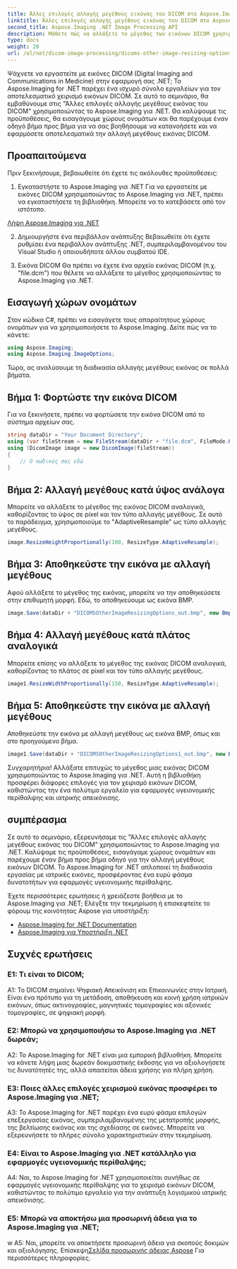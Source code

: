 ```yaml
---
title: Άλλες επιλογές αλλαγής μεγέθους εικόνας του DICOM στο Aspose.Imaging για .NET
linktitle: Άλλες επιλογές αλλαγής μεγέθους εικόνας του DICOM στο Aspose.Imaging για .NET
second_title: Aspose.Imaging .NET Image Processing API
description: Μάθετε πώς να αλλάξετε το μέγεθος των εικόνων DICOM χρησιμοποιώντας το Aspose.Imaging για .NET. Ένας βήμα προς βήμα οδηγός για αποτελεσματικό χειρισμό ιατρικής εικόνας.
type: docs
weight: 20
url: /el/net/dicom-image-processing/dicoms-other-image-resizing-options/
---
```

Ψάχνετε να εργαστείτε με εικόνες DICOM (Digital Imaging and Communications in Medicine) στην εφαρμογή σας .NET; Το Aspose.Imaging for .NET παρέχει ένα ισχυρό σύνολο εργαλείων για τον αποτελεσματικό χειρισμό εικόνων DICOM. Σε αυτό το σεμινάριο, θα εμβαθύνουμε στις "Άλλες επιλογές αλλαγής μεγέθους εικόνας του DICOM" χρησιμοποιώντας το Aspose.Imaging για .NET. Θα καλύψουμε τις προϋποθέσεις, θα εισαγάγουμε χώρους ονομάτων και θα παρέχουμε έναν οδηγό βήμα προς βήμα για να σας βοηθήσουμε να κατανοήσετε και να εφαρμόσετε αποτελεσματικά την αλλαγή μεγέθους εικόνας DICOM.

## Προαπαιτούμενα

Πριν ξεκινήσουμε, βεβαιωθείτε ότι έχετε τις ακόλουθες προϋποθέσεις:

1. Εγκαταστήστε το Aspose.Imaging για .NET
Για να εργαστείτε με εικόνες DICOM χρησιμοποιώντας το Aspose.Imaging για .NET, πρέπει να εγκαταστήσετε τη βιβλιοθήκη. Μπορείτε να το κατεβάσετε από τον ιστότοπο.

[Λήψη Aspose.Imaging για .NET](https://releases.aspose.com/imaging/net/)

2. Δημιουργήστε ένα περιβάλλον ανάπτυξης
Βεβαιωθείτε ότι έχετε ρυθμίσει ένα περιβάλλον ανάπτυξης .NET, συμπεριλαμβανομένου του Visual Studio ή οποιουδήποτε άλλου συμβατού IDE.

3. Εικόνα DICOM
Θα πρέπει να έχετε ένα αρχείο εικόνας DICOM (π.χ. "file.dcm") που θέλετε να αλλάξετε το μέγεθος χρησιμοποιώντας το Aspose.Imaging για .NET.

## Εισαγωγή χώρων ονομάτων

Στον κώδικα C#, πρέπει να εισαγάγετε τους απαραίτητους χώρους ονομάτων για να χρησιμοποιήσετε το Aspose.Imaging. Δείτε πώς να το κάνετε:

```csharp
using Aspose.Imaging;
using Aspose.Imaging.ImageOptions;
```

Τώρα, ας αναλύσουμε τη διαδικασία αλλαγής μεγέθους εικόνας σε πολλά βήματα.

## Βήμα 1: Φορτώστε την εικόνα DICOM
Για να ξεκινήσετε, πρέπει να φορτώσετε την εικόνα DICOM από το σύστημα αρχείων σας.

```csharp
string dataDir = "Your Document Directory";
using (var fileStream = new FileStream(dataDir + "file.dcm", FileMode.Open, FileAccess.Read))
using (DicomImage image = new DicomImage(fileStream))
{
    // Ο κωδικός σας εδώ
}
```

## Βήμα 2: Αλλαγή μεγέθους κατά ύψος ανάλογα
Μπορείτε να αλλάξετε το μέγεθος της εικόνας DICOM αναλογικά, καθορίζοντας το ύψος σε pixel και τον τύπο αλλαγής μεγέθους. Σε αυτό το παράδειγμα, χρησιμοποιούμε το "AdaptiveResample" ως τύπο αλλαγής μεγέθους.

```csharp
image.ResizeHeightProportionally(100, ResizeType.AdaptiveResample);
```

## Βήμα 3: Αποθηκεύστε την εικόνα με αλλαγή μεγέθους
Αφού αλλάξετε το μέγεθος της εικόνας, μπορείτε να την αποθηκεύσετε στην επιθυμητή μορφή. Εδώ, το αποθηκεύουμε ως εικόνα BMP.

```csharp
image.Save(dataDir + "DICOMSOtherImageResizingOptions_out.bmp", new BmpOptions());
```

## Βήμα 4: Αλλαγή μεγέθους κατά πλάτος αναλογικά
Μπορείτε επίσης να αλλάξετε το μέγεθος της εικόνας DICOM αναλογικά, καθορίζοντας το πλάτος σε pixel και τον τύπο αλλαγής μεγέθους.

```csharp
image1.ResizeWidthProportionally(150, ResizeType.AdaptiveResample);
```

## Βήμα 5: Αποθηκεύστε την εικόνα με αλλαγή μεγέθους
Αποθηκεύστε την εικόνα με αλλαγή μεγέθους ως εικόνα BMP, όπως και στο προηγούμενο βήμα.

```csharp
image1.Save(dataDir + "DICOMSOtherImageResizingOptions1_out.bmp", new BmpOptions());
```

Συγχαρητήρια! Αλλάξατε επιτυχώς το μέγεθος μιας εικόνας DICOM χρησιμοποιώντας το Aspose.Imaging για .NET. Αυτή η βιβλιοθήκη προσφέρει διάφορες επιλογές για τον χειρισμό εικόνων DICOM, καθιστώντας την ένα πολύτιμο εργαλείο για εφαρμογές υγειονομικής περίθαλψης και ιατρικής απεικόνισης.

## συμπέρασμα

Σε αυτό το σεμινάριο, εξερευνήσαμε τις "Άλλες επιλογές αλλαγής μεγέθους εικόνας του DICOM" χρησιμοποιώντας το Aspose.Imaging για .NET. Καλύψαμε τις προϋποθέσεις, εισαγάγαμε χώρους ονομάτων και παρέχουμε έναν βήμα προς βήμα οδηγό για την αλλαγή μεγέθους εικόνων DICOM. Το Aspose.Imaging for .NET απλοποιεί τη διαδικασία εργασίας με ιατρικές εικόνες, προσφέροντας ένα ευρύ φάσμα δυνατοτήτων για εφαρμογές υγειονομικής περίθαλψης.

Έχετε περισσότερες ερωτήσεις ή χρειάζεστε βοήθεια με το Aspose.Imaging για .NET; Ελέγξτε την τεκμηρίωση ή επισκεφτείτε το φόρουμ της κοινότητας Aspose για υποστήριξη:

- [Aspose.Imaging for .NET Documentation](https://reference.aspose.com/imaging/net/)
- [Aspose.Imaging για Υποστήριξη .NET](https://forum.aspose.com/)

## Συχνές ερωτήσεις

### Ε1: Τι είναι το DICOM;

A1: Το DICOM σημαίνει Ψηφιακή Απεικόνιση και Επικοινωνίες στην Ιατρική. Είναι ένα πρότυπο για τη μετάδοση, αποθήκευση και κοινή χρήση ιατρικών εικόνων, όπως ακτινογραφίες, μαγνητικές τομογραφίες και αξονικές τομογραφίες, σε ψηφιακή μορφή.

### Ε2: Μπορώ να χρησιμοποιήσω το Aspose.Imaging για .NET δωρεάν;

A2: Το Aspose.Imaging for .NET είναι μια εμπορική βιβλιοθήκη. Μπορείτε να κάνετε λήψη μιας δωρεάν δοκιμαστικής έκδοσης για να αξιολογήσετε τις δυνατότητές της, αλλά απαιτείται άδεια χρήσης για πλήρη χρήση.

### Ε3: Ποιες άλλες επιλογές χειρισμού εικόνας προσφέρει το Aspose.Imaging για .NET;

A3: Το Aspose.Imaging for .NET παρέχει ένα ευρύ φάσμα επιλογών επεξεργασίας εικόνας, συμπεριλαμβανομένης της μετατροπής μορφής, της βελτίωσης εικόνας και της σχεδίασης σε εικόνες. Μπορείτε να εξερευνήσετε το πλήρες σύνολο χαρακτηριστικών στην τεκμηρίωση.

### Ε4: Είναι το Aspose.Imaging για .NET κατάλληλο για εφαρμογές υγειονομικής περίθαλψης;

A4: Ναι, το Aspose.Imaging for .NET χρησιμοποιείται συνήθως σε εφαρμογές υγειονομικής περίθαλψης για το χειρισμό εικόνων DICOM, καθιστώντας το πολύτιμο εργαλείο για την ανάπτυξη λογισμικού ιατρικής απεικόνισης.

### Ε5: Μπορώ να αποκτήσω μια προσωρινή άδεια για το Aspose.Imaging για .NET;
w
 A5: Ναι, μπορείτε να αποκτήσετε προσωρινή άδεια για σκοπούς δοκιμών και αξιολόγησης. Επίσκεψη[Σελίδα προσωρινής άδειας Aspose](https://purchase.aspose.com/temporary-license/) Για περισσότερες πληροφορίες.